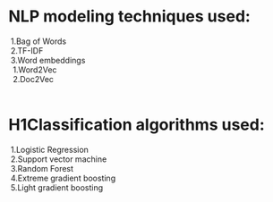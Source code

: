 # NLP modeling techniques used:<br>
&nbsp;1.Bag of Words<br>
&nbsp;2.TF-IDF<br>
&nbsp;3.Word embeddings<br>
&nbsp;&nbsp;1.Word2Vec<br>
&nbsp;&nbsp;2.Doc2Vec<br>
<br>

# H1Classification algorithms used:<br>
&nbsp;1.Logistic Regression<br>
&nbsp;2.Support vector machine<br>
&nbsp;3.Random Forest<br>
&nbsp;4.Extreme gradient boosting<br>
&nbsp;5.Light gradient boosting<br>
